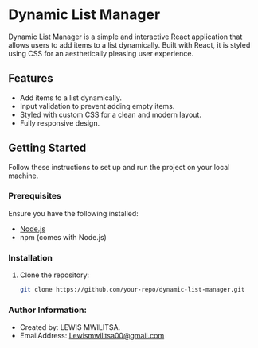 # Dynamic List Manager

Dynamic List Manager is a simple and interactive React application that allows users to add items to a list dynamically. Built with React, it is styled using CSS for an aesthetically pleasing user experience.

## Features

- Add items to a list dynamically.
- Input validation to prevent adding empty items.
- Styled with custom CSS for a clean and modern layout.
- Fully responsive design.

## Getting Started

Follow these instructions to set up and run the project on your local machine.

### Prerequisites

Ensure you have the following installed:
- [Node.js](https://nodejs.org/en/)
- npm (comes with Node.js)

### Installation

1. Clone the repository:
   ```bash
   git clone https://github.com/your-repo/dynamic-list-manager.git
   
### Author Information:
- Created by: LEWIS MWILITSA. 
- EmailAddress: Lewismwilitsa00@gmail.com
